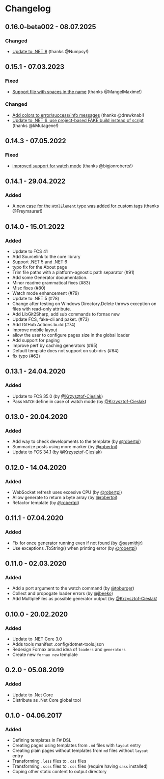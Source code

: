 # Changelog

## 0.16.0-beta002 - 08.07.2025

### Changed
* [Update to .NET 8](https://github.com/ionide/Fornax/pull/127) (thanks @Numpsy!)

## 0.15.1 - 07.03.2023

### Fixed
* [Support file with spaces in the name](https://github.com/ionide/Fornax/pull/116) (thanks @MangelMaxime!)

### Changed
* [Add colors to error/success/info messages](https://github.com/ionide/Fornax/pull/118) (thanks @drewknab!)
* [Update to .NET 6, use project-based FAKE build instead of script](https://github.com/ionide/Fornax/pull/122) (thanks @kMutagene!)

## 0.14.3 - 07.05.2022

### Fixed

* [improved support for watch mode](https://github.com/ionide/Fornax/pull/103) (thanks @bigjonroberts!)

## 0.14.1 - 29.04.2022

### Added

* [A new case for the `HtmlElement` type was added for custom tags](https://github.com/ionide/Fornax/pull/106) (thanks @Freymaurer!)

## 0.14.0 - 15.01.2022

### Added

* Update to FCS 41
* Add Sourcelink to the core library
* Support .NET 5 and .NET 6
* typo fix for the About page
* Trim file paths with a platform-agnostic path separator (#91)
* Add some Generator documentation.
* Minor readme grammatical fixes (#83)
* Misc fixes (#80)
* Watch mode enhancement (#79)
* Update to .NET 5 (#78)
* Change after testing on Windows Directory.Delete throws exception on files with read-only attribute.
* Add LibGit2Sharp, add sub commands to fornax new
* Update FCS, fake-cli and paket. (#73)
* Add GitHub Actions build (#74)
* Improve mobile layout
* allow the user to configure pages size in the global loader
* Add support for paging
* Improve perf by caching generators (#65)
* Default template does not support on sub-dirs (#64)
* fix typo (#62)

## 0.13.1 - 24.04.2020

### Added
* Update to FCS 35.0 (by [@Krzysztof-Cieslak](https://github.com/Krzysztof-Cieslak))
* Pass `WATCH` define in case of watch mode (by [@Krzysztof-Cieslak](https://github.com/Krzysztof-Cieslak))

## 0.13.0 - 20.04.2020
### Added
* Add way to check developments to the template (by [@robertpi](https://github.com/robertpi))
* Summarize posts using more marker (by [@robertpi](https://github.com/robertpi))
* Update to FCS 34.1 (by [@Krzysztof-Cieslak](https://github.com/Krzysztof-Cieslak))

## 0.12.0 - 14.04.2020
### Added
* WebSocket refresh uses excesive CPU (by [@robertpi](https://github.com/robertpi))
* Allow generate to return a byte array (by [@robertpi](https://github.com/robertpi))
* Refactor template (by [@robertpi](https://github.com/robertpi))

## 0.11.1 - 07.04.2020
### Added
* Fix for once generator running even if not found (by [@sasmithjr](https://github.com/sasmithjr))
* Use exceptions .ToString() when printing error (by [@robertpi](https://github.com/robertpi))

## 0.11.0 - 02.03.2020
### Added
* Add a port argument to the watch command  (by [@toburger](https://github.com/toburger))
* Collect and propogate loader errors (by [@jbeeko](https://github.com/jbeeko))
* Add MultipleFiles as possible generator output (by [@Krzysztof-Cieslak](https://github.com/Krzysztof-Cieslak))

## 0.10.0 - 20.02.2020
### Added
* Update to .NET Core 3.0
* Adds tools manifest .config/dotnet-tools.json
* Redesign Fornax around idea of `loaders` and `generators`
* Create new `fornax new` template

## 0.2.0 - 05.08.2019
### Added
* Update to .Net Core
* Distribute as .Net Core global tool

## 0.1.0 - 04.06.2017
### Added
* Defining templates in F# DSL
* Creating pages using templates from `.md` files with `layout` entry
* Creating plain pages without templates from `md` files without `layout` entry
* Transforming `.less` files to `.css` files
* Transforming `.scss` files to `.css` files (require having `sass` installed)
* Coping other static content to output directory